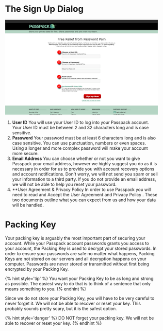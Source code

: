 # The Sign Up Dialog
![](/assets/login-dialog.png)
1. **User ID** You will use your User ID to log into your Passpack account. Your User ID must be between 2 and 32 characters long and is case sensitive. 
2. **Password**
Your password must be at least 6 characters long and is also case sensitive. You can use punctuation, numbers or even spaces. Using a longer and more complex password will make your account more secure.
3. **Email Address**
You can choose whether or not you want to give Passpack your email address, however we highly suggest you do as it is necessary in order for us to provide you with account recovery options and account notifications. Don't worry, we will not send you spam or sell your information to a third party.
If you do not provide an email address, we will not be able to help you reset your password.
4. **User Agreement & Privacy Policy
In order to use Passpack you will need to read and Accept the User Agreement and Privacy Policy . These two documents outline what you can expect from us and how your data will be handled.



# Packing Key

Your packing key is arguably the most important part of securing your account. While your Passpack account passwords grants you access to your account, the Packing Key is used to decrypt your stored passwords. In order to ensure your passwords are safe no matter what happens, Packing Keys are not stored on our servers and all decryption happens on your computer. Passwords are never stored or transmitted without first being encrypted by your Packing Key.

{% hint style='tip' %}
You want your Packing Key to be as long and strong as possible. The easiest way to do that is to think of a sentence that only means something to you. 
{% endhint %}


Since we do not store your Packing Key, you will have to be very careful to never forget it. We will not be able to recover or reset your key. This probably sounds pretty scary, but it is the safest option.

{% hint style='danger' %}
DO NOT forget your packing key</strong>. We will not be able to recover or reset your key.
{% endhint %}


